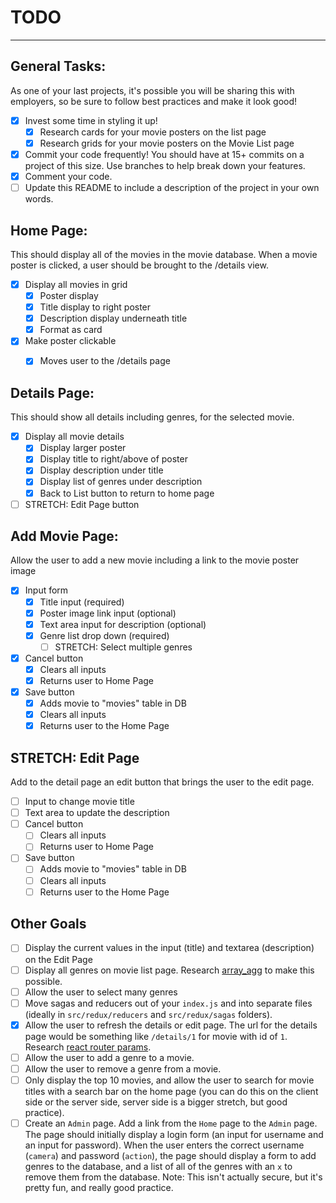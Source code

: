 # TODO
------
## General Tasks:
As one of your last projects, it's possible you will be sharing this with employers, so be sure to follow best practices and make it look good!

- [X] Invest some time in styling it up!
    - [X] Research cards for your movie posters on the list page
    - [X] Research grids for your movie posters on the Movie List page
- [X] Commit your code frequently! You should have at 15+ commits on a project of this size. Use branches to help break down your features.
- [X] Comment your code.
- [ ] Update this README to include a description of the project in your own words.

## Home Page:
This should display all of the movies in the movie database. When a movie poster is clicked, a user should be brought to the /details view.

- [X] Display all movies in grid
    - [X] Poster display
    - [X] Title display to right poster
    - [X] Description display underneath title
    - [X] Format as card
- [x] Make poster clickable
    - [X] Moves user to the /details page


## Details Page:
This should show all details including genres, for the selected movie.

- [X] Display all movie details
    - [X] Display larger poster
    - [X] Display title to right/above of poster
    - [X] Display description under title
    - [X] Display list of genres under description
    - [X] Back to List button to return to home page
- [ ] STRETCH: Edit Page button

## Add Movie Page:
Allow the user to add a new movie including a link to the movie poster image

- [X] Input form
    - [X] Title input (required)
    - [X] Poster image link input (optional)
    - [X] Text area input for description (optional)
    - [X] Genre list drop down (required)
        - [ ] STRETCH: Select multiple genres
- [X] Cancel button
    - [X] Clears all inputs
    - [X] Returns user to Home Page
- [X] Save button
    - [X] Adds movie to "movies" table in DB
    - [X] Clears all inputs
    - [X] Returns user to the Home Page 

## STRETCH: Edit Page
Add to the detail page an edit button that brings the user to the edit page.

- [ ] Input to change movie title
- [ ] Text area to update the description
- [ ] Cancel button
    - [ ] Clears all inputs
    - [ ] Returns user to Home Page
- [ ] Save button
    - [ ] Adds movie to "movies" table in DB
    - [ ] Clears all inputs
    - [ ] Returns user to the Home Page 

## Other Goals

- [ ] Display the current values in the input (title) and textarea (description) on the Edit Page
- [ ] Display all genres on movie list page. Research [array_agg](https://stackoverflow.com/questions/43458174/how-to-save-and-return-javascript-object-with-subarray-in-normalized-sql) to make this possible.
- [ ] Allow the user to select many genres
- [ ] Move sagas and reducers out of your `index.js` and into separate files (ideally in `src/redux/reducers` and `src/redux/sagas` folders).
- [X] Allow the user to refresh the details or edit page. The url for the details page would be something like `/details/1` for movie with id of `1`. Research [react router params](https://reacttraining.com/react-router/web/example/url-params).
- [ ] Allow the user to add a genre to a movie.
- [ ] Allow the user to remove a genre from a movie.
- [ ] Only display the top 10 movies, and allow the user to search for movie titles with a search bar on the home page (you can do this on the client side or the server side, server side is a bigger stretch, but good practice).
- [ ] Create an `Admin` page. Add a link from the `Home` page to the `Admin` page. The page should initially display a login form (an input for username and an input for password). When the user enters the correct username (`camera`) and password (`action`), the page should display a form to add genres to the database, and a list of all of the genres with an `x` to remove them from the database. Note: This isn't actually secure, but it's pretty fun, and really good practice.